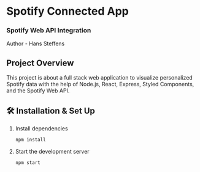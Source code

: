 # Spotify Connected App
### Spotify Web API Integration
Author - Hans Steffens

## Project Overview
This project is about a full stack web application to visualize personalized Spotify data with the help of Node.js, React, Express, Styled Components, and the Spotify Web API.

## 🛠 Installation & Set Up

1. Install dependencies

   ```sh
   npm install
   ```

2. Start the development server

   ```sh
   npm start